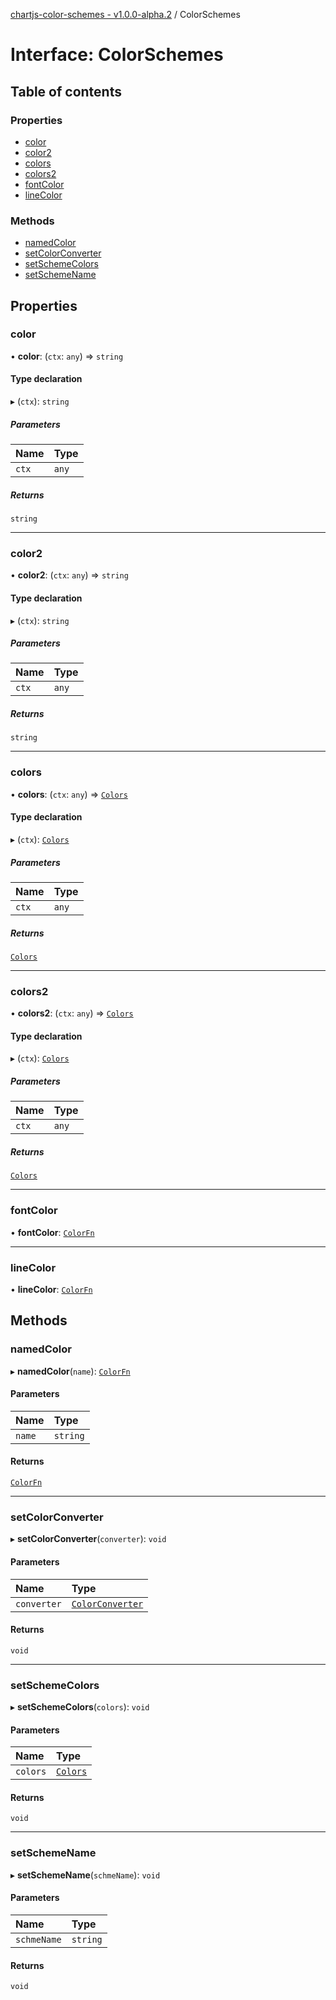 [chartjs-color-schemes - v1.0.0-alpha.2](../README.md) / ColorSchemes

# Interface: ColorSchemes

## Table of contents

### Properties

- [color](ColorSchemes.md#color)
- [color2](ColorSchemes.md#color2)
- [colors](ColorSchemes.md#colors)
- [colors2](ColorSchemes.md#colors2)
- [fontColor](ColorSchemes.md#fontcolor)
- [lineColor](ColorSchemes.md#linecolor)

### Methods

- [namedColor](ColorSchemes.md#namedcolor)
- [setColorConverter](ColorSchemes.md#setcolorconverter)
- [setSchemeColors](ColorSchemes.md#setschemecolors)
- [setSchemeName](ColorSchemes.md#setschemename)

## Properties

### color

• **color**: (`ctx`: `any`) => `string`

#### Type declaration

▸ (`ctx`): `string`

##### Parameters

| Name | Type |
| :------ | :------ |
| `ctx` | `any` |

##### Returns

`string`

___

### color2

• **color2**: (`ctx`: `any`) => `string`

#### Type declaration

▸ (`ctx`): `string`

##### Parameters

| Name | Type |
| :------ | :------ |
| `ctx` | `any` |

##### Returns

`string`

___

### colors

• **colors**: (`ctx`: `any`) => [`Colors`](../README.md#colors)

#### Type declaration

▸ (`ctx`): [`Colors`](../README.md#colors)

##### Parameters

| Name | Type |
| :------ | :------ |
| `ctx` | `any` |

##### Returns

[`Colors`](../README.md#colors)

___

### colors2

• **colors2**: (`ctx`: `any`) => [`Colors`](../README.md#colors)

#### Type declaration

▸ (`ctx`): [`Colors`](../README.md#colors)

##### Parameters

| Name | Type |
| :------ | :------ |
| `ctx` | `any` |

##### Returns

[`Colors`](../README.md#colors)

___

### fontColor

• **fontColor**: [`ColorFn`](../README.md#colorfn)

___

### lineColor

• **lineColor**: [`ColorFn`](../README.md#colorfn)

## Methods

### namedColor

▸ **namedColor**(`name`): [`ColorFn`](../README.md#colorfn)

#### Parameters

| Name | Type |
| :------ | :------ |
| `name` | `string` |

#### Returns

[`ColorFn`](../README.md#colorfn)

___

### setColorConverter

▸ **setColorConverter**(`converter`): `void`

#### Parameters

| Name | Type |
| :------ | :------ |
| `converter` | [`ColorConverter`](../README.md#colorconverter) |

#### Returns

`void`

___

### setSchemeColors

▸ **setSchemeColors**(`colors`): `void`

#### Parameters

| Name | Type |
| :------ | :------ |
| `colors` | [`Colors`](../README.md#colors) |

#### Returns

`void`

___

### setSchemeName

▸ **setSchemeName**(`schmeName`): `void`

#### Parameters

| Name | Type |
| :------ | :------ |
| `schmeName` | `string` |

#### Returns

`void`
